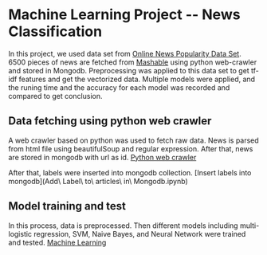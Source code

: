 # Machine Learning Project -- News Classification

In this project, we used data set from [Online News Popularity Data Set](https://archive.ics.uci.edu/ml/datasets/Online+News+Popularity). 6500 pieces of news are fetched from [Mashable](http://mashable.com/) using python web-crawler and stored in Mongodb. Preprocessing was applied to this data set to get tf-idf features and get the vectorized data. Multiple models were applied, and the runing time and the accuracy for each model was recorded and compared to get conclusion.

## Data fetching using python web crawler
A web crawler based on python was used to fetch raw data. News is parsed from html file using beautifulSoup and regular expression. After that, news are stored in mongodb with url as id. 
[Python web crawler](./articleCrawler.py)

After that, labels were inserted into mongodb collection.
[Insert labels into mongodb](Add\ Label\ to\ articles\ in\ Mongodb.ipynb)

## Model training and test
In this process, data is preprocessed. Then different models including multi-logistic regression, SVM, Naive Bayes, and Neural Network were trained and tested.
[Machine Learning](ML_project.ipynb)